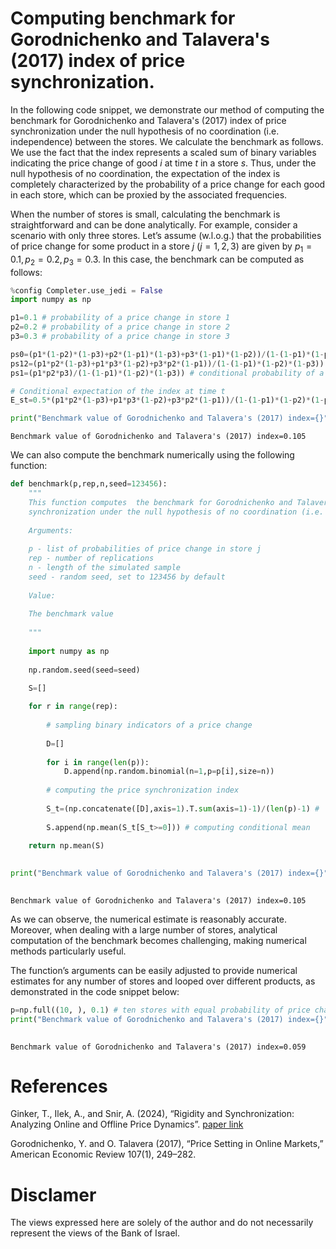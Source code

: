 # Computing benchmark for Gorodnichenko and Talavera's (2017) index of price synchronization.

In the following code snippet, we demonstrate our method of computing the benchmark for Gorodnichenko and Talavera's (2017) index of price synchronization under the null hypothesis of no coordination (i.e. independence) between the stores. We calculate the benchmark as follows. We use the fact that the index represents a scaled sum of binary variables indicating the price change of good $i$ at time $t$ in a store $s$. Thus, under the null hypothesis of no coordination, the expectation of the index is completely characterized by the probability of a price change for each good in each store, which can be proxied by the associated frequencies. 

When the number of stores is small, calculating the benchmark is straightforward and can be done analytically. For example, consider a scenario with only three stores. Let’s assume (w.l.o.g.) that the probabilities of price change for some product in a store $j$ ($j=1,2,3$) are given by $p_{1}=0.1, p_{2}=0.2, p_{3}=0.3$. In this case, the benchmark can be computed as follows:


```python
%config Completer.use_jedi = False
import numpy as np
```


```python
p1=0.1 # probability of a price change in store 1
p2=0.2 # probability of a price change in store 2
p3=0.3 # probability of a price change in store 3

ps0=(p1*(1-p2)*(1-p3)+p2*(1-p1)*(1-p3)+p3*(1-p1)*(1-p2))/(1-(1-p1)*(1-p2)*(1-p3)) # conditional probability of a single price change conditional on at least one price change  (the index takes the value of 0)
ps12=(p1*p2*(1-p3)+p1*p3*(1-p2)+p3*p2*(1-p1))/(1-(1-p1)*(1-p2)*(1-p3)) # conditional probability of a price change in two stores at the same time conditional on at least one price change (the index takes the value of 0.5)
ps1=(p1*p2*p3)/(1-(1-p1)*(1-p2)*(1-p3)) # conditional probability of a price change in all stores at the same time conditional on at least one price change (the index takes the value of 1)

# Conditional expectation of the index at time t
E_st=0.5*(p1*p2*(1-p3)+p1*p3*(1-p2)+p3*p2*(1-p1))/(1-(1-p1)*(1-p2)*(1-p3))+(p1*p2*p3)/(1-(1-p1)*(1-p2)*(1-p3)) 

print("Benchmark value of Gorodnichenko and Talavera's (2017) index={}".format(np.round(E_st,3)))
```

    Benchmark value of Gorodnichenko and Talavera's (2017) index=0.105
    

We can also compute the benchmark numerically using the following function:


```python
def benchmark(p,rep,n,seed=123456):
    """
    This function computes  the benchmark for Gorodnichenko and Talavera's (2017) index of price 
    synchronization under the null hypothesis of no coordination (i.e. independence) between the stores.
    
    Arguments:
    
    p - list of probabilities of price change in store j
    rep - number of replications
    n - length of the simulated sample
    seed - random seed, set to 123456 by default
    
    Value:
    
    The benchmark value
    
    """
    
    import numpy as np
    
    np.random.seed(seed=seed)
    
    S=[]

    for r in range(rep):
    
        # sampling binary indicators of a price change
    
        D=[]
    
        for i in range(len(p)):
            D.append(np.random.binomial(n=1,p=p[i],size=n))
    
        # computing the price synchronization index
    
        S_t=(np.concatenate([D],axis=1).T.sum(axis=1)-1)/(len(p)-1) #  Gorodnichenko and Talavera's (2017) index over time
    
        S.append(np.mean(S_t[S_t>=0])) # computing conditional mean
        
    return np.mean(S)
    
```


```python
print("Benchmark value of Gorodnichenko and Talavera's (2017) index={}".format(np.round(benchmark(p=[0.1,0.2,0.3],
                                                                                                  n=1000,rep=1000),3)))
```

    Benchmark value of Gorodnichenko and Talavera's (2017) index=0.105
    

As we can observe, the numerical estimate is reasonably accurate. Moreover, when dealing with a large number of stores, analytical computation of the benchmark becomes challenging, making numerical methods particularly useful.

The function’s arguments can be easily adjusted to provide numerical estimates for any number of stores and looped over different products, as demonstrated in the code snippet below:


```python
p=np.full((10, ), 0.1) # ten stores with equal probability of price change
print("Benchmark value of Gorodnichenko and Talavera's (2017) index={}".format(np.round(benchmark(p=p,
                                                                                                  n=1000,rep=1000),3)))
```

    Benchmark value of Gorodnichenko and Talavera's (2017) index=0.059


# References

Ginker, T., Ilek, A., and Snir, A. (2024), “Rigidity and Synchronization: Analyzing Online and Offline Price Dynamics”. [paper link](http://dx.doi.org/10.13140/RG.2.2.35045.20962)

Gorodnichenko, Y. and O. Talavera (2017), “Price Setting in Online Markets,” American Economic Review 107(1), 249–282.


# Disclamer 

The views expressed here are solely of the author and do not necessarily represent the views of the Bank of Israel.


